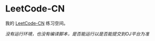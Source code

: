 # LeetCode-CN

我的 [LeetCode-CN](https://leetcode-cn.com/problemset/all/) 练习空间。

*没有运行环境，也没有编译脚本，是否能运行以是否能提交到OJ平台为准*

